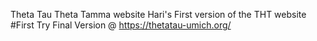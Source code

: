Theta Tau Theta Tamma website
Hari's First version of the THT website
#First Try
Final Version @ https://thetatau-umich.org/
